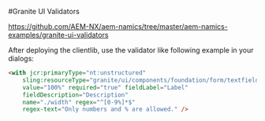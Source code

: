 #Granite UI Validators

https://github.com/AEM-NX/aem-namics/tree/master/aem-namics-examples/granite-ui-validators

After deploying the clientlib, use the validator like following example in your dialogs:

```html
<with jcr:primaryType="nt:unstructured"
    sling:resourceType="granite/ui/components/foundation/form/textfield"
    value="100%" required="true" fieldLabel="Label"
    fieldDescription="Description"
    name="./width" regex="^[0-9%]*$"
    regex-text="Only numbers and % are allowed." />
```
